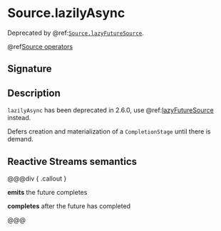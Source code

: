 # Source.lazilyAsync

Deprecated by @ref:[`Source.lazyFutureSource`](lazyFutureSource.md).

@ref[Source operators](../index.md#source-operators)

## Signature

## Description

`lazilyAsync` has been deprecated in 2.6.0, use @ref:[lazyFutureSource](lazyFutureSource.md) instead.

Defers creation and materialization of a `CompletionStage` until there is demand.

## Reactive Streams semantics

@@@div { .callout }

**emits** the future completes

**completes** after the future has completed

@@@


